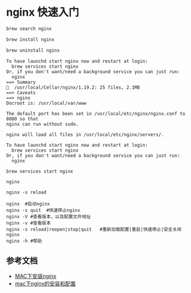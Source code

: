 # nginx 快速入门

```bash
brew search nginx

brew install nginx

brew uninstall nginx
```

```
To have launchd start nginx now and restart at login:
  brew services start nginx
Or, if you don't want/need a background service you can just run:
  nginx
==> Summary
🍺  /usr/local/Cellar/nginx/1.19.2: 25 files, 2.1MB
==> Caveats
==> nginx
Docroot is: /usr/local/var/www

The default port has been set in /usr/local/etc/nginx/nginx.conf to 8080 so that
nginx can run without sudo.

nginx will load all files in /usr/local/etc/nginx/servers/.

To have launchd start nginx now and restart at login:
  brew services start nginx
Or, if you don't want/need a background service you can just run:
  nginx

```

```
brew services start nginx
```

```
nginx
```

```
nginx -s reload
```

```
nginx  #启动nginx
nginx -s quit  #快速停止nginx
nginx -V #查看版本，以及配置文件地址
nginx -v #查看版本
nginx -s reload|reopen|stop|quit   #重新加载配置|重启|快速停止|安全关闭nginx
nginx -h #帮助
```

## 参考文档

- [MAC下安装nginx](https://segmentfault.com/a/1190000016020328)
- [mac下nginx的安装和配置](https://www.jianshu.com/p/026d67cc6cb1)
